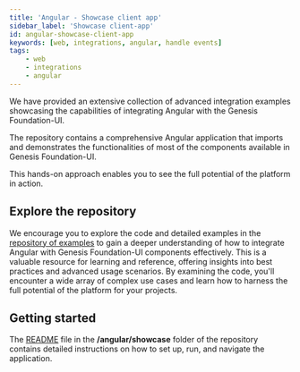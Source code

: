 ```yaml
---
title: 'Angular - Showcase client app'
sidebar_label: 'Showcase client-app'
id: angular-showcase-client-app
keywords: [web, integrations, angular, handle events]
tags:
    - web
    - integrations
    - angular
---
```


We have provided an extensive collection of advanced integration examples showcasing the capabilities of integrating Angular with the Genesis Foundation-UI.

The repository contains a comprehensive Angular application that imports and demonstrates the functionalities of most of the components available in Genesis Foundation-UI.

This hands-on approach enables you to see the full potential of the platform in action.

## Explore the repository

We encourage you to explore the code and detailed examples in the [repository of examples](https://github.com/genesiscommunitysuccess/integration-examples) to gain a deeper understanding of how to integrate Angular with Genesis Foundation-UI components effectively. This is a valuable resource for learning and reference, offering insights into best practices and advanced usage scenarios. By examining the code, you'll encounter a wide array of complex use cases and learn how to harness the full potential of the platform for your projects. 

## Getting started

The [README](https://github.com/genesiscommunitysuccess/integration-examples/blob/main/angular/showcase/README.md) file in the **/angular/showcase** folder of the repository contains detailed instructions on how to set up, run, and navigate the application.

